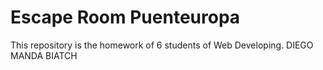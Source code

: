 # Escape Room Puenteuropa

 This repository is the homework of 6 students of Web Developing.
 DIEGO MANDA BIATCH
